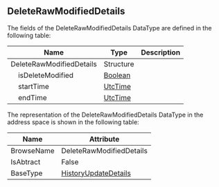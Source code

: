 <!-- datatype -->
## DeleteRawModifiedDetails
<!-- end of description -->
The fields of the DeleteRawModifiedDetails DataType are defined in the following table:  

|Name|Type|Description|
|---|---|---|
|DeleteRawModifiedDetails|Structure||
|&nbsp;&nbsp;&nbsp;&nbsp;isDeleteModified|[Boolean](../../../Part3/DataTypes/Boolean/readme.md)||
|&nbsp;&nbsp;&nbsp;&nbsp;startTime|[UtcTime](../../../Part3/DataTypes/UtcTime/readme.md)||
|&nbsp;&nbsp;&nbsp;&nbsp;endTime|[UtcTime](../../../Part3/DataTypes/UtcTime/readme.md)||

The representation of the DeleteRawModifiedDetails DataType in the address space is shown in the following table:  

|Name|Attribute|
|---|---|
|BrowseName|DeleteRawModifiedDetails|
|IsAbtract|False|
|BaseType|[HistoryUpdateDetails](../../../Part4/Services/HistoryUpdateDetails/readme.md)|

